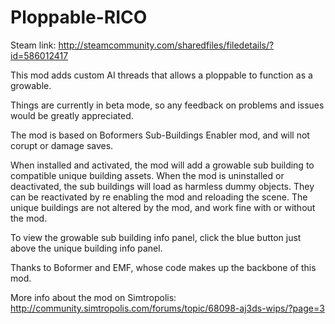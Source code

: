# Ploppable-RICO

Steam link:
http://steamcommunity.com/sharedfiles/filedetails/?id=586012417

This mod adds custom AI threads that allows a ploppable to function as a growable. 

Things are currently in beta mode, so any feedback on problems and issues would be greatly appreciated. 

The mod is based on Boformers Sub-Buildings Enabler mod, and will not corupt or damage saves. 

When installed and activated, the mod will add a growable sub building to compatible unique building assets. When the mod is uninstalled or deactivated, the sub buildings will load as harmless dummy objects. They can be reactivated by re enabling the mod and reloading the scene. The unique buildings are not altered by the mod, and work fine with or without the mod. 

To view the growable sub building info panel, click the blue button just above the unique building info panel. 

Thanks to Boformer and EMF, whose code makes up the backbone of this mod. 

More info about the mod on Simtropolis: 
http://community.simtropolis.com/forums/topic/68098-aj3ds-wips/?page=3 

